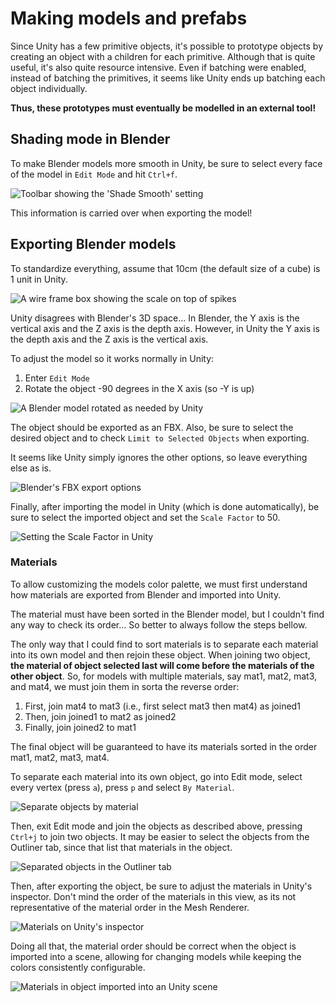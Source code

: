 # Making models and prefabs

Since Unity has a few primitive objects,
it's possible to prototype objects by creating an object with a children for each primitive.
Although that is quite useful, it's also quite resource intensive.
Even if batching were enabled, instead of batching the primitives,
it seems like Unity ends up batching each object individually.

**Thus, these prototypes must eventually be modelled in an external tool!**

## Shading mode in Blender

To make Blender models more smooth in Unity,
be sure to select every face of the model in `Edit Mode` and hit `Ctrl+f`.

![Toolbar showing the 'Shade Smooth' setting](/docs/imgs/blender-shading.png)

This information is carried over when exporting the model!

## Exporting Blender models

To standardize everything, assume that 10cm (the default size of a cube) is 1 unit in Unity.

![A wire frame box showing the scale on top of spikes](/docs/imgs/model-blender-scale.png)

Unity disagrees with Blender's 3D space...
In Blender, the Y axis is the vertical axis and the Z axis is the depth axis.
However, in Unity the Y axis is the depth axis and the Z axis is the vertical axis.

To adjust the model so it works normally in Unity:

1. Enter `Edit Mode`
1. Rotate the object -90 degrees in the X axis (so -Y is up)

![A Blender model rotated as needed by Unity](/docs/imgs/model-blender-rotation.png)

The object should be exported as an FBX.
Also, be sure to select the desired object and
to check `Limit to Selected Objects` when exporting.

It seems like Unity simply ignores the other options,
so leave everything else as is.

![Blender's FBX export options](/docs/imgs/blender-fbx-export-options.png)

Finally, after importing the model in Unity (which is done automatically),
be sure to select the imported object and set the `Scale Factor` to 50.

![Setting the Scale Factor in Unity](/docs/imgs/unity-model-importing.png)

### Materials

To allow customizing the models color palette,
we must first understand
how materials are exported from Blender and imported into Unity.

The material must have been sorted in the Blender model, but I couldn't find any way to check its order...
So better to always follow the steps bellow.

The only way that I could find to sort materials is to separate each material into its own model and then rejoin these object.
When joining two object, **the material of object selected last will come before the materials of the other object**.
So, for models with multiple materials, say mat1, mat2, mat3, and mat4, we must join them in sorta the reverse order:

1. First, join mat4 to mat3 (i.e., first select mat3 then mat4) as joined1
2. Then, join joined1 to mat2 as joined2
3. Finally, join joined2 to mat1

The final object will be guaranteed to have its materials sorted in the order mat1, mat2, mat3, mat4.

To separate each material into its own object, go into Edit mode, select every vertex (press `a`), press `p` and select `By Material`.

![Separate objects by material](/docs/imgs/separate-objects-by-material.png)

Then, exit Edit mode and join the objects as described above, pressing `Ctrl+j` to join two objects.
It may be easier to select the objects from the Outliner tab, since that list that materials in the object.

![Separated objects in the Outliner tab](/docs/imgs/separate-objects-in-outliner.png)

Then, after exporting the object, be sure to adjust the materials in Unity's inspector.
Don't mind the order of the materials in this view, as its not representative of the material order in the Mesh Renderer.

![Materials on Unity's inspector](/docs/imgs/materials-on-unitys-inspector.png)

Doing all that, the material order should be correct when the object is imported into a scene,
allowing for changing models while keeping the colors consistently configurable.

![Materials in object imported into an Unity scene](/docs/imgs/material-order-in-unity.png)
